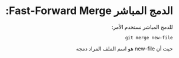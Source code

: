 <div dir="rtl">

# الدمج المباشر Fast-Forward Merge:

للدمج المباشر نستخدم الأمر:

`git merge new-file`

حيث أن new-file هو اسم الملف المراد دمجه

</div>